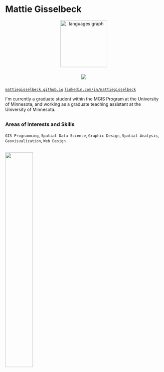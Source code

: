 # Mattie Gisselbeck

<div align="center">
  <img src="https://github-readme-stats.vercel.app/api/top-langs?username=mattiegisselbeck&locale=en&hide_title=false&layout=compact&card_width=320&langs_count=5&theme=dracula&hide_border=false&order=2" height="150" alt="languages graph"  />
</div>

###

<div align="center">
  <img src="https://profile-counter.glitch.me/mattiegisselbeck/count.svg?"  />
</div>

###

[`mattiegisselbeck.github.io`](https://mattiegisselbeck.github.io/)
[`linkedin.com/in/mattiegisselbeck`](https://www.linkedin.com/in/mattiegisselbeck/)


I'm currently a graduate student within the MGIS Program at the University of Minnesota, and working as a graduate teaching assistant at the University of Minnesota.

##

### Areas of Interests and Skills

`GIS Programming`, `Spatial Data Science`, `Graphic Design`, `Spatial Analysis`, `Geovisualization`, `Web Design`


##
<a href="https://github.com/mattiegisselbeck/github-readme-stats"><img align="left" width="42%" src="https://github-readme-stats.vercel.app/api/top-langs/?username=mattiegisselbeck&layout=compact&theme=github_dark" /></a>
